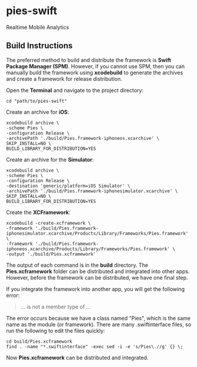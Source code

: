 # pies-swift
Realtime Mobile Analytics

## Build Instructions
The preferred method to build and distribute the framework is **Swift Package Manager (SPM)**. However, if you cannot use SPM, then you can manually build the framework using  **xcodebuild** to generate the archives and create a framework for release distribution.

Open the **Terminal** and navigate to the project directory:
```
cd "path/to/pies-swift"
```

Create an archive for **iOS**:
```
xcodebuild archive \
-scheme Pies \
-configuration Release \
-archivePath './build/Pies.framework-iphoneos.xcarchive' \
SKIP_INSTALL=NO \
BUILD_LIBRARY_FOR_DISTRIBUTION=YES
```

Create an archive for the **Simulator**:
```
xcodebuild archive \
-scheme Pies \
-configuration Release \
-destination 'generic/platform=iOS Simulator' \
-archivePath './build/Pies.framework-iphonesimulator.xcarchive' \
SKIP_INSTALL=NO \
BUILD_LIBRARY_FOR_DISTRIBUTION=YES
```

Create the **XCFramework**:
```
xcodebuild -create-xcframework \
-framework './build/Pies.framework-iphonesimulator.xcarchive/Products/Library/Frameworks/Pies.framework' \
-framework './build/Pies.framework-iphoneos.xcarchive/Products/Library/Frameworks/Pies.framework' \
-output './build/Pies.xcframework'
```

The output of each command is in the **build** directory. The **Pies.xcframework** folder can be distributed and integrated into other apps. However, before the framework can be distributed, we have one final step.

If you integrate the framework into another app, you will get the following error:
> ... is not a member type of ...

The error occurs because we have a class named "Pies", which is the same name as the module (or framework). There are many .swiftinterface files, so run the following to edit the files quickly:
```
cd build/Pies.xcframework
find . -name "*.swiftinterface" -exec sed -i -e 's/Pies\.//g' {} \;
```

Now **Pies.xcframework** can be distributed and integrated.
